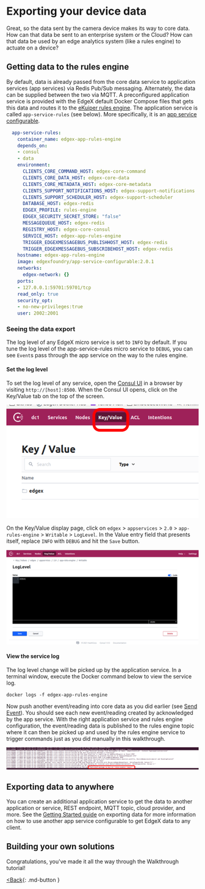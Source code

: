 # Exporting your device data

Great, so the data sent by the camera device makes its way to core data.
How can that data be sent to an enterprise system or the Cloud? How can
that data be used by an edge analytics system (like a rules engine) to actuate on a device?

## Getting data to the rules engine

By default, data is already passed from the core data service to application services (app services) via Redis Pub/Sub messaging.  Alternately, the data can be supplied between the two via MQTT.  A preconfigured application service is provided with the EdgeX default Docker Compose files that gets this data and routes it to the [eKuiper rules engine](../microservices/support/eKuiper/Ch-eKuiper.md).  The application service is called `app-service-rules` (see below).  More specifically, it is an [app service configurable](../microservices/application/services/AppServiceConfigurable.md).

``` yaml
  app-service-rules:
    container_name: edgex-app-rules-engine
    depends_on:
    - consul
    - data
    environment:
      CLIENTS_CORE_COMMAND_HOST: edgex-core-command
      CLIENTS_CORE_DATA_HOST: edgex-core-data
      CLIENTS_CORE_METADATA_HOST: edgex-core-metadata
      CLIENTS_SUPPORT_NOTIFICATIONS_HOST: edgex-support-notifications
      CLIENTS_SUPPORT_SCHEDULER_HOST: edgex-support-scheduler
      DATABASE_HOST: edgex-redis
      EDGEX_PROFILE: rules-engine
      EDGEX_SECURITY_SECRET_STORE: "false"
      MESSAGEQUEUE_HOST: edgex-redis
      REGISTRY_HOST: edgex-core-consul
      SERVICE_HOST: edgex-app-rules-engine
      TRIGGER_EDGEXMESSAGEBUS_PUBLISHHOST_HOST: edgex-redis
      TRIGGER_EDGEXMESSAGEBUS_SUBSCRIBEHOST_HOST: edgex-redis
    hostname: edgex-app-rules-engine
    image: edgexfoundry/app-service-configurable:2.0.1
    networks:
      edgex-network: {}
    ports:
    - 127.0.0.1:59701:59701/tcp
    read_only: true
    security_opt:
    - no-new-privileges:true
    user: 2002:2001
```

### Seeing the data export

The log level of any EdgeX micro service is set to `INFO` by default.  If you tune the log level of the app-service-rules micro service to `DEBUG`, you can see `Event`s pass through the app service on the way to the rules engine.

#### Set the log level

To set the log level of any service, open the [Consul UI](../microservices/configuration/ConfigurationAndRegistry.md#web-user-interface) in a browser by visiting `http://[host]:8500`.  When the Consul UI opens, click on the Key/Value tab on the top of the screen.

![image](EdgeX_WalkthroughConsulKeyValue.png)

On the Key/Value display page, click on `edgex` > `appservices` > `2.0` > `app-rules-engine` > `Writable` > `LogLevel`.  In the Value entry field that presents itself, replace `INFO` with `DEBUG` and hit the `Save` button.

![image](EdgeX_WalkthroughConsulSetLogLevel.png)

#### View the service log

The log level change will be picked up by the application service.  In a terminal window, execute the Docker command below to view the service log.

``` shell
docker logs -f edgex-app-rules-engine
```

Now push another event/reading into core data as you did earlier (see [Send Event](./Ch-WalkthroughReading.md#walkthrough-send-event)).  You should see each new event/reading created by acknowledged by the app service.  With the right application service and rules engine configuration, the event/reading data is published to the rules engine topic where it can then be picked up and used by the rules engine service to trigger commands just as you did manually in this walkthrough.

![image](EdgeX_WalkthroughAppServiceLog.png)


## Exporting data to anywhere

You can create an additional application service to get the data to another application or service, REST endpoint, MQTT topic, cloud provider, and more.  See the [Getting Started guide](../getting-started/quick-start/index.md#exporting-data) on exporting data for more information on how to use another app service configurable to get EdgeX data to any client.


## Building your own solutions

Congratulations, you've made it all the way through the Walkthrough
tutorial!

[<Back](Ch-WalkthroughReading.md){: .md-button }

